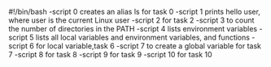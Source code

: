 #!/bin/bash
-script 0 creates an alias ls for task 0
-script 1 prints hello user, where user is the current Linux user
-script 2 for task 2
-script 3 to count the number of directories in the PATH
-script 4 lists environment variables
-script 5 lists all local variables and environment variables, and functions
-script 6 for local variable,task 6
-script 7 to create a global variable for task 7
-script 8 for task 8 
-script 9 for task 9
-script 10 for task 10    
